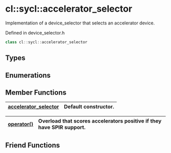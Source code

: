 # cl::sycl::accelerator_selector

Implementation of a device_selector that selects an accelerator device. 

Defined in device_selector.h

```cpp
class cl::sycl::accelerator_selector
```

## Types

## Enumerations

## Member Functions

| [accelerator_selector](./functions/accelerator_selector/README.md) | Default constructor.  |
| :--- | :--- |

| [operator()](./functions/operator()/README.md) | Overload that scores accelerators positive if they have SPIR support.  |
| :--- | :--- |


## Friend Functions

